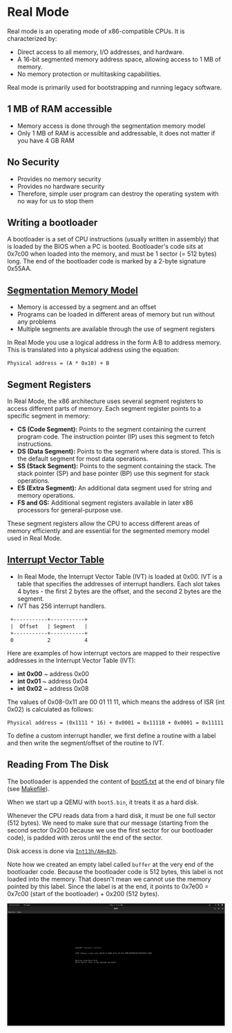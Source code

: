 # Real Mode

Real mode is an operating mode of x86-compatible CPUs. It is characterized by:

- Direct access to all memory, I/O addresses, and hardware.
- A 16-bit segmented memory address space, allowing access to 1 MB of memory.
- No memory protection or multitasking capabilities.

Real mode is primarily used for bootstrapping and running legacy software.

## 1 MB of RAM accessible

- Memory access is done through the segmentation memory model
- Only 1 MB of RAM is accessible and addressable, it does not matter if you have 4 GB RAM

## No Security

- Provides no memory security
- Provides no hardware security
- Therefore, simple user program can destroy the operating system with no way for us to stop them

## Writing a bootloader 

A bootloader is a set of CPU instructions (usually written in assembly) that is loaded by the BIOS when a PC is booted. Bootloader's code sits at 0x7c00 when loaded into the memory, and must be 1 sector (= 512 bytes) long. The end of the bootloader code is marked by a 2-byte signature 0x55AA.

## [Segmentation Memory Model](https://wiki.osdev.org/Segmentation)

- Memory is accessed by a segment and an offset
- Programs can be loaded in different areas of memory but run without any problems
- Multiple segments are available through the use of segment registers

In Real Mode you use a logical address in the form A:B to address memory. This is translated into a physical address using the equation:

```
Physical address = (A * 0x10) + B
```

## Segment Registers

In Real Mode, the x86 architecture uses several segment registers to access different parts of memory. Each segment register points to a specific segment in memory:

- **CS (Code Segment):** Points to the segment containing the current program code. The instruction pointer (IP) uses this segment to fetch instructions.
- **DS (Data Segment):** Points to the segment where data is stored. This is the default segment for most data operations.
- **SS (Stack Segment):** Points to the segment containing the stack. The stack pointer (SP) and base pointer (BP) use this segment for stack operations.
- **ES (Extra Segment):** An additional data segment used for string and memory operations.
- **FS and GS:** Additional segment registers available in later x86 processors for general-purpose use.

These segment registers allow the CPU to access different areas of memory efficiently and are essential for the segmented memory model used in Real Mode.

## [Interrupt Vector Table](http://wiki.osdev.org/Exceptions)

- In Real Mode, the Interrupt Vector Table (IVT) is loaded at 0x00. IVT is a table that specifies the addresses of interrupt handlers. Each slot takes 4 bytes - the first 2 bytes are the offset, and the second 2 bytes are the segment.
- IVT has 256 interrupt handlers.

```
 +-----------+-----------+
 |  Offset   | Segment   |
 +-----------+-----------+
 0           2           4
 ```

Here are examples of how interrupt vectors are mapped to their respective addresses in the Interrupt Vector Table (IVT):

- **int 0x00** ~ address 0x00
- **int 0x01** ~ address 0x04
- **int 0x02** ~ address 0x08

The values of 0x08-0x11 are 00 01 11 11, which means the address of ISR (int 0x02) is calculated as follows:

```
Physical address = (0x1111 * 16) + 0x0001 = 0x11110 + 0x0001 = 0x11111
```

To define a custom interrupt handler, we first define a routine with a label and then write the segment/offset of the routine to IVT.

## Reading From The Disk

The bootloader is appended the content of [boot5.txt](../examples/bootloader/boot5.txt) at the end of binary file (see [Makefile](../examples/bootloader/Makefile)).

When we start up a QEMU with `boot5.bin`, it treats it as a hard disk.

Whenever the CPU reads data from a hard disk, it must be one full sector (512 bytes). We need to make sure that our message (starting from the second sector 0x200 because we use the first sector for our bootloader code), is padded with zeros until the end of the sector.

Disk access is done via [`Int13h/AH=02h`](http://www.ctyme.com/intr/rb-0607.htm).

Note how we created an empty label called `buffer` at the very end of the bootloader code. Because the bootloader code is 512 bytes, this label is not loaded into the memory. That doesn't mean we cannot use the memory pointed by this label. Since the label is at the end, it points to 0x7e00 = 0x7c00 (start of the bootloader) + 0x200 (512 bytes).

![RESULT](./img/1_Real_mode_final.png)